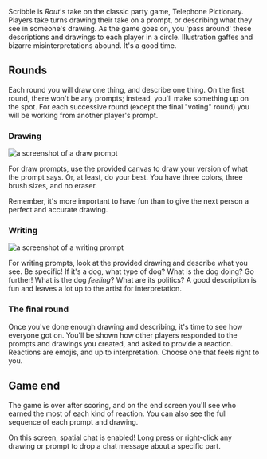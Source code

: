 Scribble is _Rout_'s take on the classic party game, Telephone Pictionary. Players take turns drawing their take on a prompt, or describing what they see in someone's drawing. As the game goes on, you 'pass around' these descriptions and drawings to each player in a circle. Illustration gaffes and bizarre misinterpretations abound. It's a good time.

## Rounds

Each round you will draw one thing, and describe one thing. On the first round, there won't be any prompts; instead, you'll make something up on the spot. For each successive round (except the final "voting" round) you will be working from another player's prompt.

### Drawing

![a screenshot of a draw prompt](/assets/draw_prompt.png)

For draw prompts, use the provided canvas to draw your version of what the prompt says. Or, at least, do your best. You have three colors, three brush sizes, and no eraser.

Remember, it's more important to have fun than to give the next person a perfect and accurate drawing.

### Writing

![a screenshot of a writing prompt](/assets/write_prompt.png)

For writing prompts, look at the provided drawing and describe what you see. Be specific! If it's a dog, what type of dog? What is the dog doing? Go further! What is the dog _feeling_? What are its politics? A good description is fun and leaves a lot up to the artist for interpretation.

### The final round

Once you've done enough drawing and describing, it's time to see how everyone got on. You'll be shown how other players responded to the prompts and drawings you created, and asked to provide a reaction. Reactions are emojis, and up to interpretation. Choose one that feels right to you.

## Game end

The game is over after scoring, and on the end screen you'll see who earned the most of each kind of reaction. You can also see the full sequence of each prompt and drawing.

On this screen, spatial chat is enabled! Long press or right-click any drawing or prompt to drop a chat message about a specific part.
